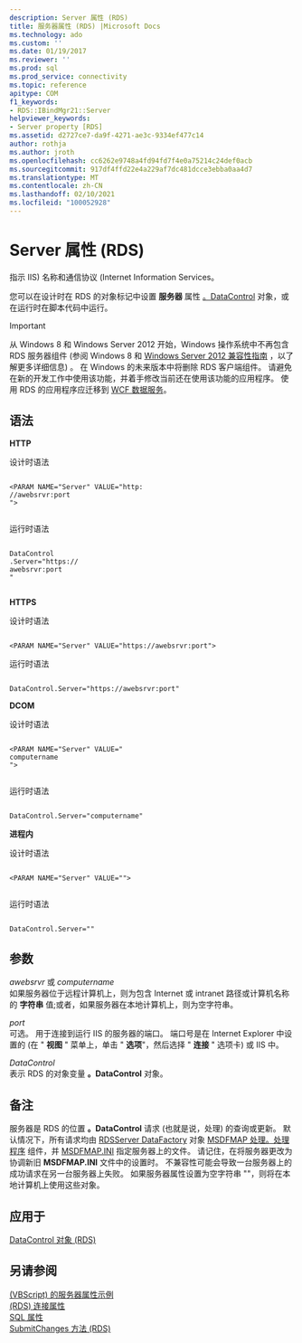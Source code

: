 ```yaml
---
description: Server 属性 (RDS)
title: 服务器属性 (RDS) |Microsoft Docs
ms.technology: ado
ms.custom: ''
ms.date: 01/19/2017
ms.reviewer: ''
ms.prod: sql
ms.prod_service: connectivity
ms.topic: reference
apitype: COM
f1_keywords:
- RDS::IBindMgr21::Server
helpviewer_keywords:
- Server property [RDS]
ms.assetid: d2727ce7-da9f-4271-ae3c-9334ef477c14
author: rothja
ms.author: jroth
ms.openlocfilehash: cc6262e9748a4fd94fd7f4e0a75214c24def0acb
ms.sourcegitcommit: 917df4ffd22e4a229af7dc481dcce3ebba0aa4d7
ms.translationtype: MT
ms.contentlocale: zh-CN
ms.lasthandoff: 02/10/2021
ms.locfileid: "100052928"
---
```

# <a name="server-property-rds"></a>Server 属性 (RDS)
指示 IIS) 名称和通信协议 (Internet Information Services。  
  
 您可以在设计时在 RDS 的对象标记中设置 **服务器** 属性 [。DataControl](./datacontrol-object-rds.md) 对象，或在运行时在脚本代码中运行。  
  
> [!IMPORTANT]
>  从 Windows 8 和 Windows Server 2012 开始，Windows 操作系统中不再包含 RDS 服务器组件 (参阅 Windows 8 和 [Windows Server 2012 兼容性指南](https://www.microsoft.com/download/details.aspx?id=27416) ，以了解更多详细信息) 。 在 Windows 的未来版本中将删除 RDS 客户端组件。 请避免在新的开发工作中使用该功能，并着手修改当前还在使用该功能的应用程序。 使用 RDS 的应用程序应迁移到 [WCF 数据服务](/dotnet/framework/wcf/)。  
  
## <a name="syntax"></a>语法  
 **HTTP**  
  
 设计时语法  
  
```  
  
<PARAM NAME="Server" VALUE="http:  
//awebsrvr:port  
">  
  
```  
  
 运行时语法  
  
```  
  
DataControl  
.Server="https://  
awebsrvr:port  
"  
  
```  
  
 **HTTPS**  
  
 设计时语法  
  
```  
  
<PARAM NAME="Server" VALUE="https://awebsrvr:port">  
```  
  
 运行时语法  
  
```  
  
DataControl.Server="https://awebsrvr:port"  
```  
  
 **DCOM**  
  
 设计时语法  
  
```  
  
<PARAM NAME="Server" VALUE="  
computername  
">  
  
```  
  
 运行时语法  
  
```  
  
DataControl.Server="computername"  
```  
  
 **进程内**  
  
 设计时语法  
  
```  
  
<PARAM NAME="Server" VALUE="">  
  
```  
  
 运行时语法  
  
```  
  
DataControl.Server=""  
```  
  
## <a name="parameters"></a>参数  
 *awebsrvr* 或 *computername*  
 如果服务器位于远程计算机上，则为包含 Internet 或 intranet 路径或计算机名称的 **字符串** 值;或者，如果服务器在本地计算机上，则为空字符串。  
  
 *port*  
 可选。 用于连接到运行 IIS 的服务器的端口。 端口号是在 Internet Explorer 中设置的 (在 " **视图** " 菜单上，单击 " **选项**"，然后选择 " **连接** " 选项卡) 或 IIS 中。  
  
 *DataControl*  
 表示 RDS 的对象变量 **。DataControl** 对象。  
  
## <a name="remarks"></a>备注  
 服务器是 RDS 的位置 **。DataControl** 请求 (也就是说，处理) 的查询或更新。 默认情况下，所有请求均由 [RDSServer DataFactory](./datafactory-object-rdsserver.md) 对象 [MSDFMAP 处理。处理程序](../../guide/remote-data-service/datafactory-customization.md) 组件，并 [MSDFMAP.INI](../../guide/remote-data-service/understanding-the-customization-file.md) 指定服务器上的文件。 请记住，在将服务器更改为协调新旧 **MSDFMAP.INI** 文件中的设置时。 不兼容性可能会导致一台服务器上的成功请求在另一台服务器上失败。 如果服务器属性设置为空字符串 ""，则将在本地计算机上使用这些对象。  
  
## <a name="applies-to"></a>应用于  
 [DataControl 对象 (RDS)](./datacontrol-object-rds.md)  
  
## <a name="see-also"></a>另请参阅  
 [ (VBScript) 的服务器属性示例 ](./server-property-example-vbscript.md)   
 [ (RDS) 连接属性 ](./connect-property-rds.md)   
 [SQL 属性](./sql-property.md)   
 [SubmitChanges 方法 (RDS)](./submitchanges-method-rds.md)